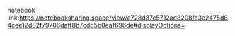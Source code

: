 notebook link:https://notebooksharing.space/view/a728d87c5712ad8208fc3e2475d84cee12d82f79706daff8b7cdd5b0eaf696de#displayOptions=
